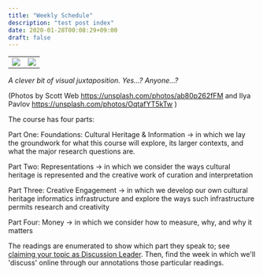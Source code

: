 ```yaml
---
title: "Weekly Schedule"
description: "test post index"
date: 2020-01-28T00:08:29+09:00
draft: false
---
```


<table >
	<tbody>
		<tr>
			<td><img src="/images/ilya-pavlov-OqtafYT5kTw-unsplash.jpg"> </td>
			<td><img src="/images/scott-webb-ab80p262fFM-unsplash.jpg"</td>
		</tr>
	</tbody>
</table>

_A clever bit of visual juxtaposition. Yes...? Anyone...?_

(Photos by Scott Web https://unsplash.com/photos/ab80p262fFM and Ilya Pavlov https://unsplash.com/photos/OqtafYT5kTw )

The course has four parts:

Part One: Foundations: Cultural Heritage & Information -> in which we lay the groundwork for what this course will explore, its larger contexts, and what the major research questions are.

Part Two: Representations -> in which we consider the ways cultural heritage is represented and the creative work of curation and interpretation

Part Three: Creative Engagement -> in which we develop our own cultural heritage informatics infrastructure and explore the ways such infrastructure permits research and creativity

Part Four: Money -> in which we consider how to measure, why, and why it matters

The readings are enumerated to show which part they speak to; see [claiming your topic as Discussion Leader](week/get-started/instructions/#claim-your-topic-as-discussion-leader). Then, find the week in which we'll 'discuss' online through our annotations those particular readings.
